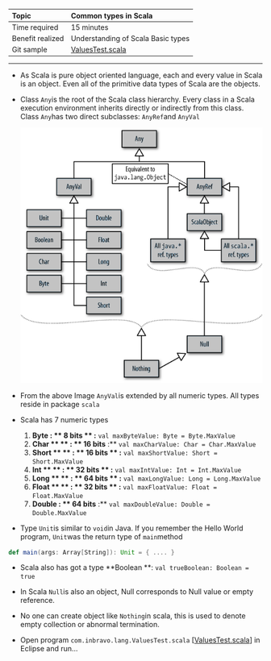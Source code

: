 | Topic | Common types in Scala |
| :--- | :--- |
| Time required | 15 minutes |
| Benefit realized | Understanding of Scala Basic types |
| Git sample | [ValuesTest.scala](https://github.com/inbravo/scala-src/blob/master/src/main/scala/com/inbravo/lang/ValuesTest.scala) |

---

* As Scala is pure object oriented language, each and every value in Scala is an object. Even all of the primitive data types of Scala are the objects.

* Class `Any`is the root of the Scala class hierarchy. Every class in a Scala execution environment inherits directly or indirectly from this class. Class `Any`has two direct subclasses: `AnyRef`and `AnyVal`

  ![](/assets/types.png)

* From the above Image `AnyVal`is extended by all numeric types. All types reside in package `scala`

* Scala has 7 numeric types  
  1. **Byte     : ** 8 bits  **  :**   `val maxByteValue: Byte = Byte.MaxValue`  
  2. **Char **  **  : ** 16 bits**  :**   `val maxCharValue: Char = Char.MaxValue`  
  3. **Short **  ** : ** 16 bits ** :**   `val maxShortValue: Short = Short.MaxValue`  
  4. **Int **  **      : ** 32 bits ** :**   `val maxIntValue: Int = Int.MaxValue`  
  5. **Long **  **  : ** 64 bits ** :**   `val maxLongValue: Long = Long.MaxValue`  
  6. **Float **  **  : ** 32 bits ** :**   `val maxFloatValue: Float = Float.MaxValue`  
  7. **Double  : ** 64 bits**  :**   `val maxDoubleValue: Double = Double.MaxValue`

* Type `Unit`is similar to `void`in Java. If you remember the Hello World program, `Unit`was the return type of `main`method

```scala
def main(args: Array[String]): Unit = { .... }
```

* Scala also has got a type **Boolean **:    `val trueBoolean: Boolean = true`

* In Scala `Null`is also an object, Null corresponds to Null value or empty reference.

* No one can create object like `Nothing`in scala, this is used to denote empty collection or abnormal termination.

* Open program `com.inbravo.lang.ValuesTest.scala` \[[ValuesTest.scala](https://github.com/inbravo/scala-src/blob/master/src/main/scala/com/inbravo/lang/ValuesTest.scala)\] in Eclipse and run...



